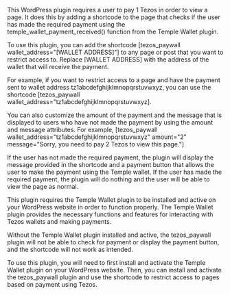 This WordPress plugin requires a user to pay 1 Tezos in order to view a page. It does this by adding a shortcode to the page that checks if the user has made the required payment using the temple_wallet_payment_received() function from the Temple Wallet plugin.

To use this plugin, you can add the shortcode [tezos_paywall wallet_address="[WALLET ADDRESS]"] to any page or post that you want to restrict access to. Replace [WALLET ADDRESS] with the address of the wallet that will receive the payment.

For example, if you want to restrict access to a page and have the payment sent to wallet address tz1abcdefghijklmnopqrstuvwxyz, you can use the shortcode [tezos_paywall wallet_address="tz1abcdefghijklmnopqrstuvwxyz].

You can also customize the amount of the payment and the message that is displayed to users who have not made the payment by using the amount and message attributes. For example, [tezos_paywall wallet_address="tz1abcdefghijklmnopqrstuvwxyz" amount="2" message="Sorry, you need to pay 2 Tezos to view this page."]

If the user has not made the required payment, the plugin will display the message provided in the shortcode and a payment button that allows the user to make the payment using the Temple wallet. If the user has made the required payment, the plugin will do nothing and the user will be able to view the page as normal.

This plugin requires the Temple Wallet plugin to be installed and active on your WordPress website in order to function properly. The Temple Wallet plugin provides the necessary functions and features for interacting with Tezos wallets and making payments.

Without the Temple Wallet plugin installed and active, the tezos_paywall plugin will not be able to check for payment or display the payment button, and the shortcode will not work as intended.

To use this plugin, you will need to first install and activate the Temple Wallet plugin on your WordPress website. Then, you can install and activate the tezos_paywall plugin and use the shortcode to restrict access to pages based on payment using Tezos.
